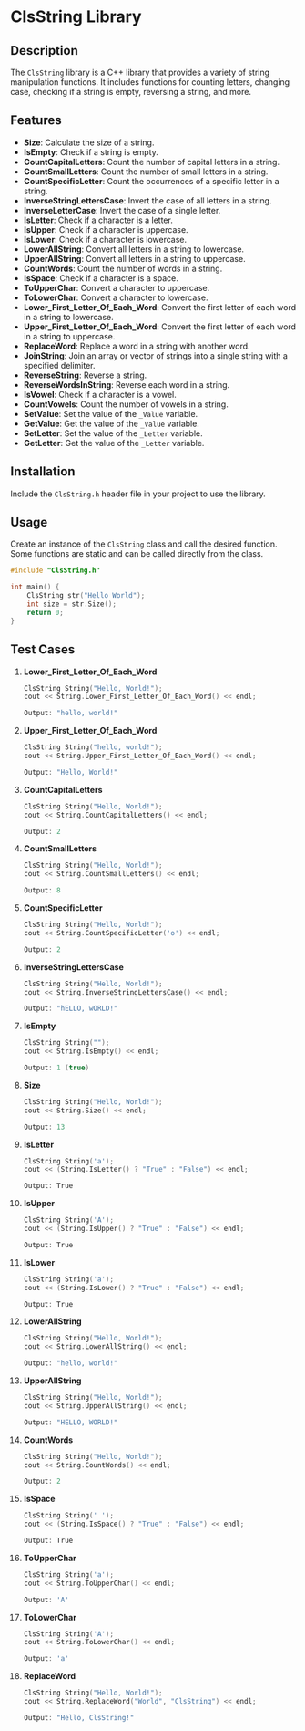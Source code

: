 # ClsString Library

## Description
The `ClsString` library is a C++ library that provides a variety of string manipulation functions. It includes functions for counting letters, changing case, checking if a string is empty, reversing a string, and more.

## Features
- **Size**: Calculate the size of a string.
- **IsEmpty**: Check if a string is empty.
- **CountCapitalLetters**: Count the number of capital letters in a string.
- **CountSmallLetters**: Count the number of small letters in a string.
- **CountSpecificLetter**: Count the occurrences of a specific letter in a string.
- **InverseStringLettersCase**: Invert the case of all letters in a string.
- **InverseLetterCase**: Invert the case of a single letter.
- **IsLetter**: Check if a character is a letter.
- **IsUpper**: Check if a character is uppercase.
- **IsLower**: Check if a character is lowercase.
- **LowerAllString**: Convert all letters in a string to lowercase.
- **UpperAllString**: Convert all letters in a string to uppercase.
- **CountWords**: Count the number of words in a string.
- **IsSpace**: Check if a character is a space.
- **ToUpperChar**: Convert a character to uppercase.
- **ToLowerChar**: Convert a character to lowercase.
- **Lower_First_Letter_Of_Each_Word**: Convert the first letter of each word in a string to lowercase.
- **Upper_First_Letter_Of_Each_Word**: Convert the first letter of each word in a string to uppercase.
- **ReplaceWord**: Replace a word in a string with another word.
- **JoinString**: Join an array or vector of strings into a single string with a specified delimiter.
- **ReverseString**: Reverse a string.
- **ReverseWordsInString**: Reverse each word in a string.
- **IsVowel**: Check if a character is a vowel.
- **CountVowels**: Count the number of vowels in a string.
- **SetValue**: Set the value of the `_Value` variable.
- **GetValue**: Get the value of the `_Value` variable.
- **SetLetter**: Set the value of the `_Letter` variable.
- **GetLetter**: Get the value of the `_Letter` variable.

## Installation
Include the `ClsString.h` header file in your project to use the library.

## Usage
Create an instance of the `ClsString` class and call the desired function. Some functions are static and can be called directly from the class.

```cpp
#include "ClsString.h"

int main() {
    ClsString str("Hello World");
    int size = str.Size();
    return 0;
}
```
## Test Cases

1. **Lower_First_Letter_Of_Each_Word**
    ```cpp
    ClsString String("Hello, World!");
    cout << String.Lower_First_Letter_Of_Each_Word() << endl; 
    ```
    
    ```cpp
    Output: "hello, world!"
    ```
    
2. **Upper_First_Letter_Of_Each_Word**
    ```cpp
    ClsString String("hello, world!");
    cout << String.Upper_First_Letter_Of_Each_Word() << endl;  
    ```
    
    ```cpp
    Output: "Hello, World!"
    ```
    
3. **CountCapitalLetters**
    ```cpp
    ClsString String("Hello, World!");
    cout << String.CountCapitalLetters() << endl;
    ```
    
    ```cpp
    Output: 2
    ```
    
4. **CountSmallLetters**
    ```cpp
    ClsString String("Hello, World!");
    cout << String.CountSmallLetters() << endl;
    ```
    
    ```cpp
    Output: 8
    ```
    
5. **CountSpecificLetter**
    ```cpp
    ClsString String("Hello, World!");
    cout << String.CountSpecificLetter('o') << endl; 
    ```
    
    ```cpp
    Output: 2
    ```
    
6. **InverseStringLettersCase**
    ```cpp
    ClsString String("Hello, World!");
    cout << String.InverseStringLettersCase() << endl;
    ```
    
    ```cpp
    Output: "hELLO, wORLD!"
    ```

7. **IsEmpty**
    ```cpp
    ClsString String("");
    cout << String.IsEmpty() << endl;
    ```
    
    ```cpp
    Output: 1 (true)
    ```
8. **Size**
    ```cpp
    ClsString String("Hello, World!");
    cout << String.Size() << endl;
    ```
    ```cpp
    Output: 13
    ```

9. **IsLetter**
    ```cpp
    ClsString String('a');
    cout << (String.IsLetter() ? "True" : "False") << endl;
    ```
    
    ```cpp
    Output: True
    ```
    
10. **IsUpper**
    ```cpp
    ClsString String('A');
    cout << (String.IsUpper() ? "True" : "False") << endl;
    ```
    ```cpp
    Output: True
    ```
11. **IsLower**
    ```cpp
    ClsString String('a');
    cout << (String.IsLower() ? "True" : "False") << endl;
    ```
    ```cpp
    Output: True
    ```

12. **LowerAllString**
    ```cpp
    ClsString String("Hello, World!");
    cout << String.LowerAllString() << endl;
    ```
    ```cpp
    Output: "hello, world!"
    ```
    
13. **UpperAllString**
    ```cpp
    ClsString String("Hello, World!");
    cout << String.UpperAllString() << endl;
    ```
    ```cpp
    Output: "HELLO, WORLD!"
    ```
    
14. **CountWords**
    ```cpp
    ClsString String("Hello, World!");
    cout << String.CountWords() << endl;
    ```
    
    ```cpp
    Output: 2
    ```
    
15. **IsSpace**
    ```cpp
    ClsString String(' ');
    cout << (String.IsSpace() ? "True" : "False") << endl;
    ```
    ```cpp
    Output: True
    ```

16. **ToUpperChar**
    ```cpp
    ClsString String('a');
    cout << String.ToUpperChar() << endl;
    ```
    ```cpp
    Output: 'A'
    ```

17. **ToLowerChar**
    ```cpp
    ClsString String('A');
    cout << String.ToLowerChar() << endl;
    ```
    ```cpp
    Output: 'a'
    ```

18. **ReplaceWord**
    ```cpp
    ClsString String("Hello, World!");
    cout << String.ReplaceWord("World", "ClsString") << endl;
    ```
    ```cpp
    Output: "Hello, ClsString!"
    ```

